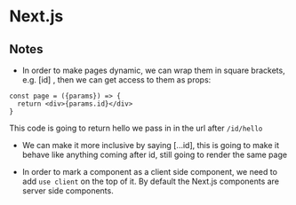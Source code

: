 # Next.js

## Notes

- In order to make pages dynamic, we can wrap them in square brackets, e.g.
  \[id\] , then we can get access to them as props:

```
const page = ({params}) => {
  return <div>{params.id}</div>
}
```

This code is going to return hello we pass in in the url after `/id/hello`

- We can make it more inclusive by saying \[...id\], this is going to make it behave like anything coming after id, still going to render the same page

- In order to mark a component as a client side component, we need to add `use client` on the top of it. By default the Next.js components are server side components.

